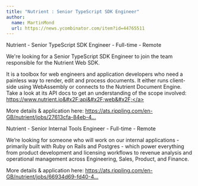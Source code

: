 ```yaml
---
title: "Nutrient : Senior TypeScript SDK Engineer"
author:
  name: MartinMond
  url: https://news.ycombinator.com/item?id=44765511
---
```

Nutrient - Senior TypeScript SDK Engineer - Full-time - Remote

We&#x27;re looking for a Senior TypeScript SDK Engineer to join the team responsible for the Nutrient Web SDK.

It is a toolbox for web engineers and application developers who need a painless way to render, edit and process documents. It either runs client-side using WebAssembly or connects to the Nutrient Document Engine. Take a look at its API docs to get an understanding of the scope involved: <a href="https:&#x2F;&#x2F;www.nutrient.io&#x2F;api&#x2F;web&#x2F;" rel="nofollow">https:&#x2F;&#x2F;www.nutrient.io&#x2F;api&#x2F;web&#x2F;</a>

More details &amp; application here: <a href="https:&#x2F;&#x2F;ats.rippling.com&#x2F;en-GB&#x2F;nutrient&#x2F;jobs&#x2F;27613cfa-84eb-47ac-b95e-f3524110e39c" rel="nofollow">https:&#x2F;&#x2F;ats.rippling.com&#x2F;en-GB&#x2F;nutrient&#x2F;jobs&#x2F;27613cfa-84eb-4...</a>

Nutrient - Senior Internal Tools Engineer - Full-time - Remote

We’re looking for someone who will work on our internal applications - primarily built with Ruby on Rails and Postgres - which power everything from product development and licensing workflows to revenue analysis and operational management across Engineering, Sales, Product, and Finance.

More details &amp; application here: <a href="https:&#x2F;&#x2F;ats.rippling.com&#x2F;en-GB&#x2F;nutrient&#x2F;jobs&#x2F;66934d69-fd40-4c07-9edb-dc20bacf09cd" rel="nofollow">https:&#x2F;&#x2F;ats.rippling.com&#x2F;en-GB&#x2F;nutrient&#x2F;jobs&#x2F;66934d69-fd40-4...</a>
<JobApplication />

